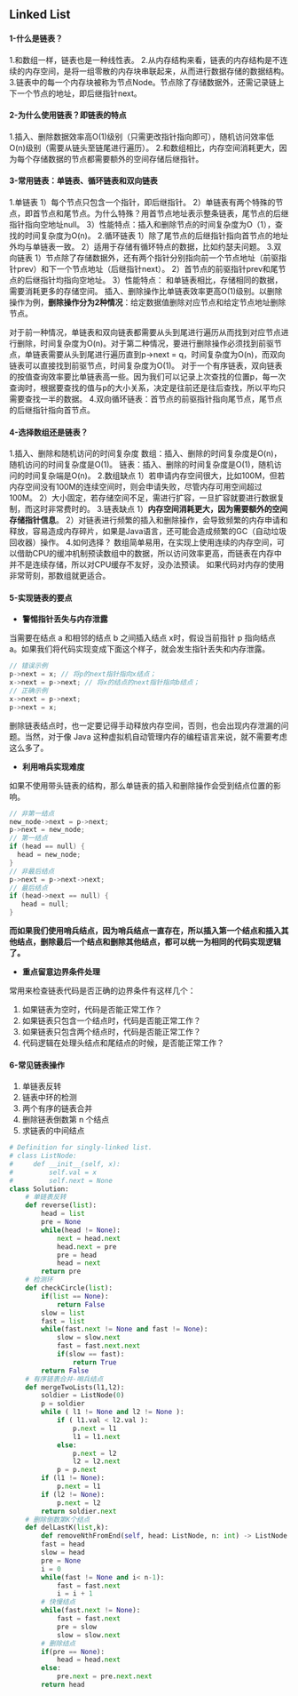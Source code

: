 ## Linked List

#### 1-什么是链表？

1.和数组一样，链表也是一种线性表。
2.从内存结构来看，链表的内存结构是不连续的内存空间，是将一组零散的内存块串联起来，从而进行数据存储的数据结构。
3.链表中的每一个内存块被称为节点Node。节点除了存储数据外，还需记录链上下一个节点的地址，即后继指针next。

#### 2-为什么使用链表？即链表的特点

1.插入、删除数据效率高O(1)级别（只需更改指针指向即可），随机访问效率低O(n)级别（需要从链头至链尾进行遍历）。
2.和数组相比，内存空间消耗更大，因为每个存储数据的节点都需要额外的空间存储后继指针。

#### 3-常用链表：单链表、循环链表和双向链表

1.单链表
1）每个节点只包含一个指针，即后继指针。
2）单链表有两个特殊的节点，即首节点和尾节点。为什么特殊？用首节点地址表示整条链表，尾节点的后继指针指向空地址null。
3）性能特点：插入和删除节点的时间复杂度为O（1），查找的时间复杂度为O(n)。
2.循环链表
1）除了尾节点的后继指针指向首节点的地址外均与单链表一致。
2）适用于存储有循环特点的数据，比如约瑟夫问题。
3.双向链表
1）节点除了存储数据外，还有两个指针分别指向前一个节点地址（前驱指针prev）和下一个节点地址（后继指针next）。
2）首节点的前驱指针prev和尾节点的后继指针均指向空地址。
3）性能特点：
和单链表相比，存储相同的数据，需要消耗更多的存储空间。
插入、删除操作比单链表效率更高O(1)级别。以删除操作为例，**删除操作分为2种情况**：给定数据值删除对应节点和给定节点地址删除节点。

对于前一种情况，单链表和双向链表都需要从头到尾进行遍历从而找到对应节点进行删除，时间复杂度为O(n)。对于第二种情况，要进行删除操作必须找到前驱节点，单链表需要从头到尾进行遍历直到p->next = q，时间复杂度为O(n)，而双向链表可以直接找到前驱节点，时间复杂度为O(1)。
对于一个有序链表，双向链表的按值查询效率要比单链表高一些。因为我们可以记录上次查找的位置p，每一次查询时，根据要查找的值与p的大小关系，决定是往前还是往后查找，所以平均只需要查找一半的数据。
4.双向循环链表：首节点的前驱指针指向尾节点，尾节点的后继指针指向首节点。

#### 4-选择数组还是链表？

1.插入、删除和随机访问的时间复杂度
数组：插入、删除的时间复杂度是O(n)，随机访问的时间复杂度是O(1)。
链表：插入、删除的时间复杂度是O(1)，随机访问的时间复杂端是O(n)。
2.数组缺点
1）若申请内存空间很大，比如100M，但若内存空间没有100M的连续空间时，则会申请失败，尽管内存可用空间超过100M。
2）大小固定，若存储空间不足，需进行扩容，一旦扩容就要进行数据复制，而这时非常费时的。
3.链表缺点
1）**内存空间消耗更大，因为需要额外的空间存储指针信息**。
2）对链表进行频繁的插入和删除操作，会导致频繁的内存申请和释放，容易造成内存碎片，如果是Java语言，还可能会造成频繁的GC（自动垃圾回收器）操作。
4.如何选择？
数组简单易用，在实现上使用连续的内存空间，可以借助CPU的缓冲机制预读数组中的数据，所以访问效率更高，而链表在内存中并不是连续存储，所以对CPU缓存不友好，没办法预读。
如果代码对内存的使用非常苛刻，那数组就更适合。

#### 5-实现链表的要点

- **警惕指针丢失与内存泄露**

当需要在结点 a 和相邻的结点 b 之间插入结点 x时，假设当前指针 p 指向结点 a。如果我们将代码实现变成下面这个样子，就会发生指针丢失和内存泄露。

```c++
// 错误示例
p->next = x; // 将p的next指针指向x结点；
x->next = p->next; // 将x的结点的next指针指向b结点；
// 正确示例
x->next = p->next;
p->next = x; 
```

删除链表结点时，也一定要记得手动释放内存空间，否则，也会出现内存泄漏的问题。当然，对于像 Java 这种虚拟机自动管理内存的编程语言来说，就不需要考虑这么多了。

- **利用哨兵实现难度**

如果不使用带头链表的结构，那么单链表的插入和删除操作会受到结点位置的影响。

```c++
// 非第一结点
new_node->next = p->next;
p->next = new_node;
// 第一结点
if (head == null) {
  head = new_node;
}
// 非最后结点
p->next = p->next->next;
// 最后结点
if (head->next == null) {
   head = null;
}
```

**而如果我们使用哨兵结点，因为哨兵结点一直存在，所以插入第一个结点和插入其他结点，删除最后一个结点和删除其他结点，都可以统一为相同的代码实现逻辑了。**

- **重点留意边界条件处理**

常用来检查链表代码是否正确的边界条件有这样几个：

1. 如果链表为空时，代码是否能正常工作？
2. 如果链表只包含一个结点时，代码是否能正常工作？
3. 如果链表只包含两个结点时，代码是否能正常工作？
4. 代码逻辑在处理头结点和尾结点的时候，是否能正常工作？

#### 6-常见链表操作

1. 单链表反转
2. 链表中环的检测
3. 两个有序的链表合并
4. 删除链表倒数第 n 个结点
5. 求链表的中间结点

```python
# Definition for singly-linked list.
# class ListNode:
#     def __init__(self, x):
#         self.val = x
#         self.next = None
class Solution:
    # 单链表反转
    def reverse(list):
        head = list
        pre = None
        while(head != None):
            next = head.next
            head.next = pre
            pre = head
            head = next
        return pre
    # 检测环
    def checkCircle(list):
        if(list == None):
            return False
        slow = list
        fast = list
        while(fast.next != None and fast != None):
            slow = slow.next
            fast = fast.next.next
            if(slow == fast):
                return True
        return False
    # 有序链表合并-哨兵结点
   	def mergeTwoLists(l1,l2):
        soldier = ListNode(0)
        p = soldier
        while ( l1 != None and l2 != None ):
            if ( l1.val < l2.val ):
                p.next = l1
                l1 = l1.next
            else:
                p.next = l2
                l2 = l2.next
            p = p.next       
        if (l1 != None):
            p.next = l1
        if (l2 != None):
            p.next = l2
        return soldier.next
    # 删除倒数第K个结点
    def delLastK(list,k):
        def removeNthFromEnd(self, head: ListNode, n: int) -> ListNode:
        fast = head
        slow = head
        pre = None
        i = 0
        while(fast != None and i< n-1):
            fast = fast.next
            i = i + 1
        # 快慢结点
        while(fast.next != None):
            fast = fast.next
            pre = slow
            slow = slow.next
        # 删除结点
        if(pre == None):
            head = head.next
       	else:
            pre.next = pre.next.next
        return head
```
